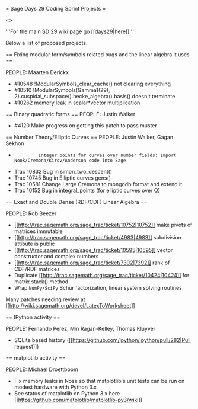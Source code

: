 = Sage Days 29 Coding Sprint Projects =

<<TableOfContents>>


'''For the main SD 29 wiki page go [[days29|here]]'''

Below a list of proposed projects.


== Fixing modular form/symbols related bugs and the linear algebra it uses ==

PEOPLE: Maarten Derickx

 * #10548	!ModularSymbols_clear_cache() not clearing everything
 * #10510	!ModularSymbols(Gamma1(29), 2).cuspidal_subspace().hecke_algebra().basis() doesn't terminate
 * #10262	memory leak in scalar*vector multiplication

== Binary quadratic forms ==
PEOPLE: Justin Walker
 * #4120        Make progress on getting this patch to pass muster

== Number Theory/Elliptic Curves ==
PEOPLE: Justin Walker, Gagan Sekhon
 *              Integer points for curves over number fields: Import Nook/Cremona/Kirov/Anderson code into Sage
 *  Trac 10832 Bug in simon_two_descent()
 *  Trac 10745 Bug in Elliptic curves gens()
 *  Trac 10581 Change Large Cremona to mongodb format and extend it.
 *  Trac 10152 Bug in integral_points (for elliptic curves over Q)
              
== Exact and Double Dense (RDF/CDF) Linear Algebra ==

PEOPLE: Rob Beezer

  * [[http://trac.sagemath.org/sage_trac/ticket/10752|10752]]  make pivots of matrices immutable
  * [[http://trac.sagemath.org/sage_trac/ticket/4983|4983]]  subdivision attibute is public
  * [[http://trac.sagemath.org/sage_trac/ticket/10595|10595]]  vector constructor and complex numbers
  * [[http://trac.sagemath.org/sage_trac/ticket/7392|7392]]  rank of CDF/RDF matrices
  * Duplicate [[http://trac.sagemath.org/sage_trac/ticket/10424|10424]] for matrix stack() method
  * Wrap `NumPy/SciPy` Schur factorization, linear system solving routines

Many patches needing review at [[http://wiki.sagemath.org/devel/LatexToWorksheet]]

== IPython activity ==

PEOPLE: Fernando Perez, Min Ragan-Kelley, Thomas Kluyver

 * SQLite based history ([[https://github.com/ipython/ipython/pull/282|Pull request]])

== matplotlib activity ==

PEOPLE: Michael Droettboom

 * Fix memory leaks in Nose so that matplotlib's unit tests can be run on modest hardware with Python 3.x
 * See status of matplotlib on Python 3.x here [[https://github.com/matplotlib/matplotlib-py3/wiki]]
